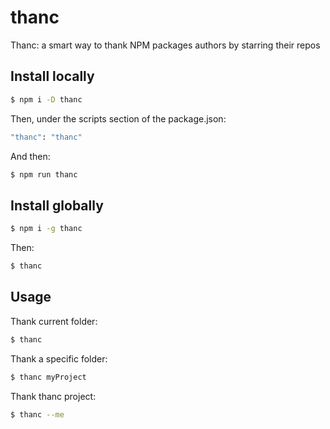 # thanc
Thanc: a smart way to thank NPM packages authors by starring their repos

## Install locally
```bash
$ npm i -D thanc
```

Then, under the scripts section of the package.json:
```bash
"thanc": "thanc"
```

And then:
```bash
$ npm run thanc
```

## Install globally
```bash
$ npm i -g thanc
```

Then:
```bash
$ thanc
```

## Usage
Thank current folder:

```bash
$ thanc
```

Thank a specific folder:

```bash
$ thanc myProject
```

Thank thanc project:

```bash
$ thanc --me
```